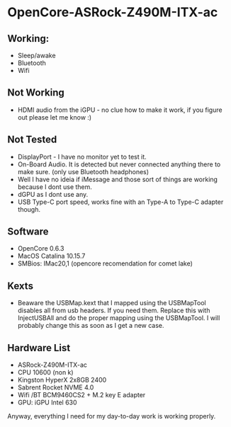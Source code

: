 # OpenCore-ASRock-Z490M-ITX-ac

## Working:
- Sleep/awake
- Bluetooth
- Wifi

## Not Working
- HDMI audio from the iGPU -  no clue how to make it work, if you figure out please let me know :) 


## Not Tested 
- DisplayPort - I have no monitor yet to test it. 
- On-Board Audio. It is detected but never connected anything there to make sure. (only use Bluetooth headphones)
- Well I have no ideia if iMessage and those sort of things are working because I dont use them.
- dGPU as I dont use any. 
- USB Type-C port speed, works fine with an Type-A to Type-C adapter though. 


## Software 
 - OpenCore 0.6.3
 - MacOS Catalina 10.15.7
 - SMBios: IMac20,1 (opencore recomendation for comet lake)
 
## Kexts
- Beaware the USBMap.kext that I mapped using the USBMapTool disables all from usb headers. If you need them. Replace this with InjectUSBAll and do the proper mapping using the USBMapTool. I will probably change this as soon as I get a new case.   

## Hardware List 

- ASRock-Z490M-ITX-ac
- CPU 10600 (non k)
- Kingston HyperX 2x8GB 2400
- Sabrent Rocket NVME 4.0 
- Wifi /BT BCM9460CS2 + M.2 key E adapter 
- GPU: iGPU Intel 630


Anyway, everything I need for my day-to-day work is working properly. 
